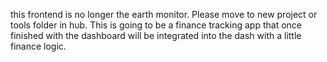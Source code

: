 this frontend is no longer the earth monitor.
Please move to new project or tools folder in hub.
This is going to be a finance tracking app that once finished with the dashboard will be integrated into the dash with a little finance logic.